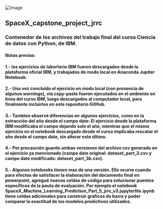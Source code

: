 ![image](https://github.com/agrofacilchile/SpaceX_capstone_project_jrrc/assets/131489735/cf10b1c2-d772-4524-8aff-91956a1af6d1)
## SpaceX_capstone_project_jrrc
### Contenedor de los archivos del trabajo final del curso Ciencia de datos con Python, de IBM.
#### Notas previas:
#### 1.- los ejercicios de labortorio IBM fueron descargados desde la plataforma oficial IBM, y trabajados de modo local en Anaconda Jupiter Notebook.
#### 2.- Una vez concluido el ejercicio en modo local (con presencia de algunos warnings), vía copy-paste fueron ejecutados en el ambiente en línea del curso IBM, luego descargados al computador local, para finalmente incluirlos en este repositorio GitHub.
#### 3.- Tambien observé diferencias en algunos ejercicios, como en la extracción del año desde el campo date: El ejercicio desde la plataforma IBM modificaba el campo dejando solo el año, mientras que el mismo ejercicio en el notebook descargado desde el curso implicaba rescatar el año desde el campo date, sin alterar este último.
#### 4.- Por precaución guardo ambas versiones del archivo csv generado en el ejercicio ya mencionado (campo date original: dataset_part_3.csv y campo date modificado: dataset_part_3b.csv).
#### 5.- Algunos notebooks tienen mas de una versión. Ello ocurre cuando para efectos de satisfacer la elaboración del documento final en powerpoint, agregué nuevas celdas de código  para solucionar puentos específicos de la pauta de evaluación. Por ejemplo el notebook SpaceX_Machine_Learning_Prediction_Part_5_jrrc_v3.jupyterlite.ipynb tiene celdas adicionales para construir graficos de barra y poder comparar la exactitud de los modelos predictivos utilizados.
